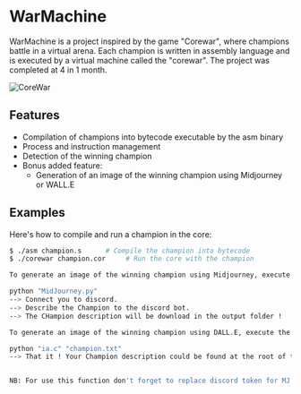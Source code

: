# WarMachine

WarMachine is a project inspired by the game "Corewar", where champions battle in a virtual arena. Each champion is written in assembly language and is executed by a virtual machine called the "corewar". The project was completed at 4 in 1 month.

![CoreWar](https://gifs.com/gif/war-machine-rise-089kqN.gif)

## Features

- Compilation of champions into bytecode executable by the asm binary
- Process and instruction management
- Detection of the winning champion
- Bonus added feature:
  - Generation of an image of the winning champion using Midjourney or WALL.E

## Examples

Here's how to compile and run a champion in the core:

```bash
$ ./asm champion.s      # Compile the champion into bytecode
$ ./corewar champion.cor     # Run the core with the champion

To generate an image of the winning champion using Midjourney, execute the following command after completing a game:

python "MidJourney.py"
--> Connect you to discord. 
--> Describe the Champion to the discord bot.
--> The CHampion description will be download in the output folder !

To generate an image of the winning champion using DALL.E, execute the following command after completing a game:

python "ia.c" "champion.txt"
--> That it ! Your Champion description could be found at the root of the repository ! 


NB: For use this function don't forget to replace discord token for MJ and the openai token for DALL.E ! (obvviously I will not push my token, im not rich).
